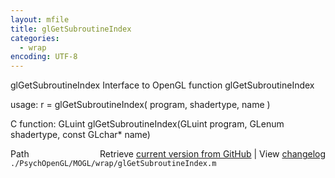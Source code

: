 ```yaml
---
layout: mfile
title: glGetSubroutineIndex
categories:
  - wrap
encoding: UTF-8
---
```


glGetSubroutineIndex  Interface to OpenGL function glGetSubroutineIndex  

usage:  r = glGetSubroutineIndex( program, shadertype, name )  

C function:  GLuint glGetSubroutineIndex(GLuint program, GLenum shadertype, const GLchar\* name)  


<div class="code_header" style="text-align:right;">
  <span style="float:left;">Path&nbsp;&nbsp;</span> <span class="counter">Retrieve <a href=
  "https://raw.github.com/Psychtoolbox-3/Psychtoolbox-3/beta/./PsychOpenGL/MOGL/wrap/glGetSubroutineIndex.m">current version from GitHub</a> | View <a href=
  "https://github.com/Psychtoolbox-3/Psychtoolbox-3/commits/beta/./PsychOpenGL/MOGL/wrap/glGetSubroutineIndex.m">changelog</a></span>
</div>
<div class="code">
  <code>./PsychOpenGL/MOGL/wrap/glGetSubroutineIndex.m</code>
</div>
